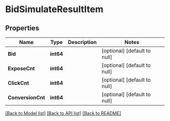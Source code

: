 # BidSimulateResultItem

## Properties
Name | Type | Description | Notes
------------ | ------------- | ------------- | -------------
**Bid** | **int64** |  | [optional] [default to null]
**ExposeCnt** | **int64** |  | [optional] [default to null]
**ClickCnt** | **int64** |  | [optional] [default to null]
**ConversionCnt** | **int64** |  | [optional] [default to null]

[[Back to Model list]](../README.md#documentation-for-models) [[Back to API list]](../README.md#documentation-for-api-endpoints) [[Back to README]](../README.md)



